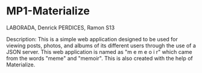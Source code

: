 # MP1-Materialize
LABORADA, Denrick
PERDICES, Ramon
S13

Description:
This is a simple web application designed to be used for viewing posts, photos, and albums of its different users through the use of a JSON server. This web application is named as "m e m e o i r" which came from the words "meme" and "memoir". This is also created with the help of Materialize.
